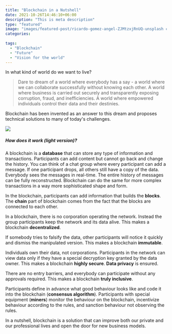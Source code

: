 ```yaml
---
title: "Blockchain in a Nutshell"
date: 2021-10-26T14:46:10+06:00
description: "This is meta description"
type: "featured"
image: "images/featured-post/ricardo-gomez-angel-ZJMtzxjRnUQ-unsplash cropped.jpg"
categories: 
 
tags:
  - "Blockchain"
  - "Future"
  - "Vision for the world"
---
```

In what kind of world do we want to live? 

>  Dare to dream of a world where everybody has a say - a world where we can collaborate successfully without knowing each other. A world where business is carried out securely and transparently exposing corruption, fraud, and inefficiencies. A world where empowered individuals control their data and their destinies. 

Blockchain has been invented as an answer to this dream and proposes technical solutions to many of today's challenges. 

![](../images/post-img.jpg)

##### How does it work (light version)?

A	blockchain is a **database** that can store any type of information and transactions. Participants can add content but cannot go back and change the history. You can think of a chat group where every participant can add a message. If one participant drops, all others still have a copy of the data. Everybody sees the messages in real-time. The entire history of messages can be fully reconstructed. Blockchain can do the same for more complex transactions in a way more sophisticated shape and form.

In the blockchain, participants can add information that builds the **blocks**. The **chain** part of blockchain comes from the fact that the blocks are connected to each other.  

In a blockchain, there is no corporation operating the network. Instead the group participants keep the network and its data alive. This makes a blockchain **decentralized**. 

If somebody tries to falsify the data, other participants will notice it quickly and dismiss the manipulated version. This makes a blockchain **immutable**.  

Individuals own their data, not corporations. Participants in the network can view data only if they have a special decryption key granted by the data owner. This makes a blockchain **highly secure**. **Data privacy** is ensured.

There are no entry barriers, and everybody can participate without any approvals required. This makes a blockchain **truly inclusive**.

Participants define in advance what good behaviour looks like and code it into the blockchain (**consensus algorithm**). Participants with special equipment (**miners**) monitor the behaviour on the blockchain, incentivize behaviour according to the rules, and sanction behaviour not observing the rules. 

In a nutshell, blockchain is a solution that can improve both our private and our professional lives and open the door for new business models. 

